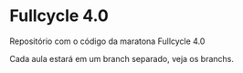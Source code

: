# Fullcycle 4.0

Repositório com o código da maratona Fullcycle 4.0

Cada aula estará em um branch separado, veja os branchs.
